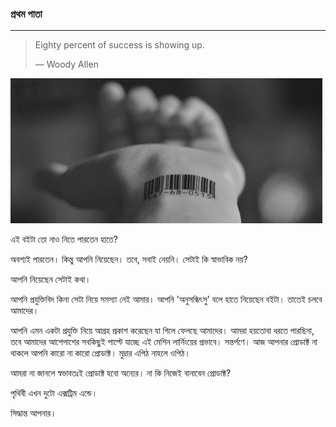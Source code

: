 ### 

### 

### প্রথম পাতা

---

> Eighty percent of success is showing up.
>
> — Woody Allen

![](/assets/mlproduct.jpg)

এই বইটা তো নাও নিতে পারতেন হাতে?

অবশ্যই পারতেন। কিন্তু আপনি নিয়েছেন। তবে, সবাই নেয়নি। সেটাই কি স্বাভাবিক নয়?

আপনি নিয়েছেন সেটাই কথা।

আপনি প্রযুক্তিবিদ কিনা সেটা নিয়ে সমস্যা নেই আমার। আপনি 'অনুসন্ধিৎসু' বলে হাতে নিয়েছেন বইটা। তাতেই চলবে আমাদের।

আপনি এমন একটা প্রযুক্তি নিয়ে আগ্রহ প্রকাশ করেছেন যা গিলে ফেলছে আমাদের। আমরা হয়তোবা ধরতে পারছিনা, তবে আমাদের আশেপাশের সবকিছুই পাল্টে যাচ্ছে এই মেশিন লার্নিংয়ের প্রভাবে। সন্তর্পণে। আজ আপনার প্রোডাক্ট না থাকলে আপনি কারো না কারো প্রোডাক্ট। মুদ্রার এপিঠ নাহলে ওপিঠ।

আমরা না জানলে স্বভাবতঃই প্রোডাক্ট হবো অন্যের। না কি নিজেই বানাবেন প্রোডাক্ট?

পৃথিবী এখন দুটো এক্সট্রিম এন্ডে।

সিদ্ধান্ত আপনার।

